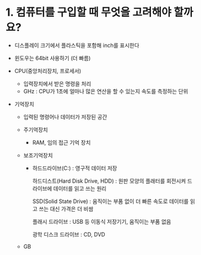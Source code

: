 # 1. 컴퓨터를 구입할 때 무엇을 고려해야 할까요?



* 디스플레이 크기에서 플라스틱을 포함해 inch를 표시한다
* 윈도우는 64bit 사용하기 (더 빠름)



* CPU(중앙처리장치, 프로세서)

  * 입력장치에서 받은 명령을 처리
  * GHz : CPU가 1초에 얼마나 많은 연산을 할 수 있는지 속도를 측정하는 단위

* 기억장치 

  * 입력된 명령어나 데이터가 저장된 공간

  * 주기억장치

    * RAM, 임의 접근 기억 장치

  * 보조기억장치

    * 하드드라이브(C:) : 영구적 데이터 저장

      하드디스트(Hard Disk Drive, HDD) : 원판 모양의 플래터를 회전시켜 드라이브에 데이터를 읽고 쓰는 원리

      SSD(Solid State Drive) : 움직이는 부품 없이 더 빠른 속도로 데이터를 읽고 쓰는 대신 가격은 더 비쌈

      플래시 드라이브 : USB 등 이동식 저장기기, 움직이는 부품 없음

      광학 디스크 드라이브 : CD, DVD

  * GB